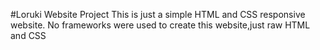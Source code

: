 #Loruki Website Project
This is just a simple HTML and CSS responsive website.
No frameworks were used to create this website,just raw HTML and CSS